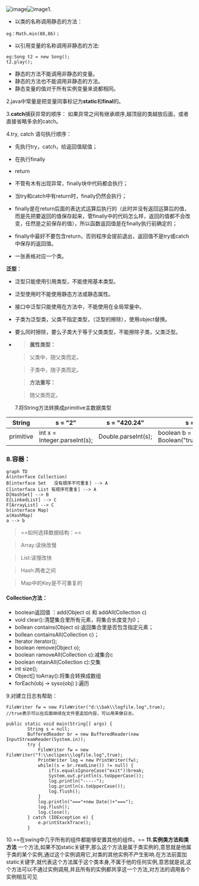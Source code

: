 ![image](https://note.youdao.com/favicon.ico)![image](https://note.youdao.com/favicon.ico)1.
+ 以类的名称调用静态的方法：
```
eg：Math.min(88,86)；
```
+ 以引用变量的名称调用非静态的方法:
```
eg:Song t2 = new Song();
t2.play();
```
+ 静态的方法不能调用非静态的变量。
+ 静态的方法也不能调用非静态的方法。
+ 静态变量的值对于所有实例变量来说都相同。
 
2.java中常量是把变量同事标记为**static**和**final**的。

3.**catch**捕获异常的顺序：
如果异常之间有继承顺序,越顶层的类越放后面，或者直接省略多余的catch。

4.try, catch 语句执行顺序：
+ 先执行try，catch，给返回值赋值；
+ 在执行finally
+ return
+ 不管有木有出现异常，finally块中代码都会执行；
+ 当try和catch中有return时，finally仍然会执行；
+ finally是在return后面的表达式运算后执行的（此时并没有返回运算后的值，而是先把要返回的值保存起来，管finally中的代码怎么样，返回的值都不会改变，任然是之前保存的值），所以函数返回值是在finally执行前确定的；
+ finally中最好不要包含return，否则程序会提前退出，返回值不是try或catch中保存的返回值。

+ 一张表格对应一个类。

 **泛型**：
+ 泛型只能使用引用类型，不能使用基本类型。
+ 泛型使用时不能使用静态方法或静态属性。
+ 接口中泛型只能使用在方法中，不能使用在全局常量中。
+ 子类为泛型类，父类不指定类型，（泛型的擦除），使用object替换。
+ 要么同时擦除，要么子类大于等于父类类型，不能擦除子类，父类泛型。
+ >**属性类型：**
 
  >父类中，随父类而定。

  >子类中，随子类而定。
  
  >**方法重写：**
  
  >随父类而定。
  
  7.将String方法转换成primitive主数据类型

String |s = "2"|s = "420.24"|s = "true"
---|---|---|---
primitive |int x = Integer.parseInt(s); |Double.parseInt(s);|boolean b = new Boolean("true").booleanValue

### 8.容器：
```
graph TD
A(interface Collection)
B[interface Set   没有顺序不可重复] --> A
C[interface List 有顺序可重复] --> A
D[HashSet] --> B
E[LinkedList] --> C
F[ArrayList] --> C
b(interface Map)
a(HashMap)
a --> b
```
> ==如何选择数据结构：==

> Array:读快改慢

> List:读慢改快

> Hash:两者之间

> Map中的Key是不可重复的

#### Collection方法：
* boolean返回值 ：add(Object o) 和 addAll(Collection c)
* void clear():清楚集合里所有元素，将集合长度变为0；
* bollean contains(Object o):返回集合里是否包含指定元素；
*  bollean containsAll(Collection c)；
*  Iterator iterator();
*  boolean remove(Object o);
*  boolean ramoveAll(Collection c):减集合c
*  boolean retainAll(Collection c):交集
*  int size();
*  Object[] toArray():将集合转换成数组
* forEach(obj -> syso(obj)   ):遍历




9.对建立日志有帮助：
```
FileWriter fw = new FileWriter("d:\\bak\\logfile.log",true);
//true表示可以在后面继续在文件里追加内容，可以用来做日志。

public static void main(String[] args) {
		String s = null;
		BufferedReader br = new BufferedReader(new InputStreamReader(System.in));
		try {
			FileWriter fw = new FileWriter("f:\\eclipes\\logfile.log",true);
			PrintWriter log = new PrintWriter(fw);
			while((s = br.readLine()) != null) {
				if(s.equalsIgnoreCase("exit"))break;
				System.out.println(s.toUpperCase());
				log.println("-----");
				log.println(s.toUpperCase());
				log.flush();
			}
			log.println("==="+new Date()+"===");
			log.flush();
			log.close();
		} catch (IOException e) {
			e.printStackTrace();
		}
```

10.==在swing中几乎所有的组件都能够安置其他的组件。==
**11.实例类方法和类方法**
一个方法,如果不加static关键字,那么这个方法是属于类实例的,意思就是他属于类的某个实例,通过这个实例调用它,对类的其他实例不产生影响.在方法前面加static关键字,就代表这个方法属于这个类本身,不属于他的任何实例,意思就是说,这个方法可以不通过实例调用,并且所有的实例都共享这一个方法,对方法的调用各个实例相互可见